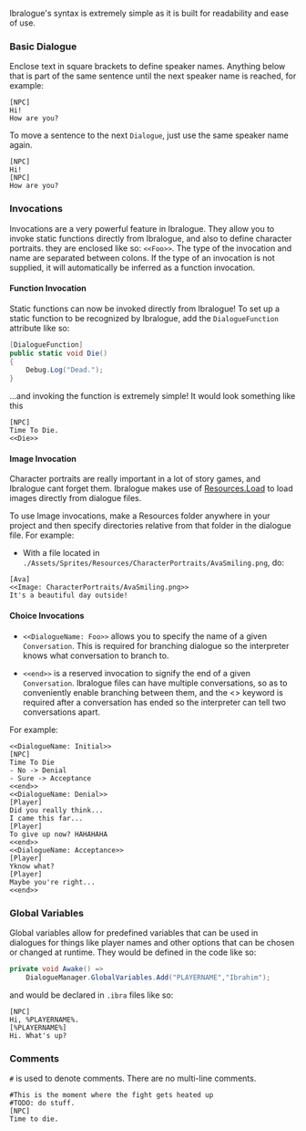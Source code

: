 Ibralogue's syntax is extremely simple as it is built for readability and ease of use.

### Basic Dialogue
Enclose text in square brackets to define speaker names. Anything below that is part of the same sentence until the next
speaker name is reached, for example:

```
[NPC]
Hi!
How are you?
```
To move a sentence to the next `Dialogue`, just use the same speaker name again.
```
[NPC] 
Hi!
[NPC]
How are you?
```
### Invocations
Invocations are a very powerful feature in Ibralogue. They allow you to invoke static functions directly from Ibralogue, and also to define character portraits. they are enclosed like so: `<<Foo>>`. The type of the invocation and name are separated between colons. If the type of an invocation is not supplied, it will automatically be inferred as a function invocation.

#### Function Invocation
Static functions can now be invoked directly from Ibralogue! To set up a static function to be recognized by Ibralogue, add the `DialogueFunction` attribute like so:
```cs
[DialogueFunction]
public static void Die() 
{
    Debug.Log("Dead.");
}
```
...and invoking the function is extremely simple! It would look something like this
```
[NPC]
Time To Die.
<<Die>>
```
#### Image Invocation
Character portraits are really important in a lot of story games, and Ibralogue cant forget them. Ibralogue makes use of [Resources.Load](https://docs.unity3d.com/ScriptReference/Resources.Load.html) to load images directly from dialogue files.

To use Image invocations, make a Resources folder anywhere in your project and then specify directories relative from that folder in the dialogue file. For example:
- With a file located in `./Assets/Sprites/Resources/CharacterPortraits/AvaSmiling.png`, do:

```
[Ava]
<<Image: CharacterPortraits/AvaSmiling.png>>
It's a beautiful day outside!
```
#### Choice Invocations
- `<<DialogueName: Foo>>` allows you to specify the name of a given `Conversation`. This is required for branching dialogue so the interpreter knows what conversation to branch to.

- `<<end>>` is a reserved invocation to signify the end of a given `Conversation`. Ibralogue files can have multiple conversations, so as to conveniently enable branching between them, and the <<end>> keyword is required after a conversation has ended so the interpreter can tell two conversations apart.

 For example:    

```
<<DialogueName: Initial>>
[NPC]
Time To Die
- No -> Denial
- Sure -> Acceptance
<<end>>
<<DialogueName: Denial>>
[Player]
Did you really think...
I came this far...
[Player]
To give up now? HAHAHAHA
<<end>>
<<DialogueName: Acceptance>>
[Player]
Yknow what?
[Player]
Maybe you're right...
<<end>>
```

### Global Variables
Global variables allow for predefined variables that can be used in dialogues for things like player names and other options that can be chosen or changed at runtime. They would be defined in the code like so:
```cs
private void Awake() =>
    DialogueManager.GlobalVariables.Add("PLAYERNAME","Ibrahim");
```
and would be declared in `.ibra` files like so:  
```
[NPC]
Hi, %PLAYERNAME%.
[%PLAYERNAME%]
Hi. What's up?
```
### Comments
`#` is used to denote comments. There are no multi-line comments.
```
#This is the moment where the fight gets heated up
#TODO: do stuff.
[NPC]
Time to die.
```